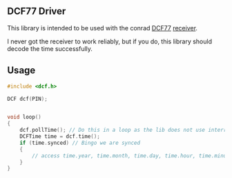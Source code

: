 ## DCF77 Driver

This library is intended to be used with the conrad [DCF77][2] [receiver][1].

I never got the receiver to work reliably, but if you do, this library should decode the time successfully.


## Usage

``` c
#include <dcf.h>

DCF dcf(PIN);


void loop()
{
    dcf.pollTime(); // Do this in a loop as the lib does not use interrupt
    DCFTime time = dcf.time();
    if (time.synced) // Bingo we are synced
    {
        // access time.year, time.month, time.day, time.hour, time.minute, time.last_minute (this one is the last sync, in millis())
    }
}

```


[1]: http://www.conrad.com/DCF-receiver-board.htm?websale7=conrad-int&pi=641138&ci=SHOP_AREA_17348_1101115&Ctx=%7Bver%2F7%2Fver%7D%7Bst%2F3ec%2Fst%7D%7Bcmd%2F0%2Fcmd%7D%7Bm%2Fwebsale%2Fm%7D%7Bs%2Fconrad-int%2Fs%7D%7Bl%2Fint%2Fl%7D%7Bsf%2F%3Cs1%3Edcf%3C%2Fs1%3E%2Fsf%7D%7Bp1%2F275570afadab5f5c62680495454943dc%2Fp1%7D%7Bmd5%2F88d23823ec75094c0b81dd8ba3b1c6a7%2Fmd5%7D
[2]: http://en.wikipedia.org/wiki/DCF77
